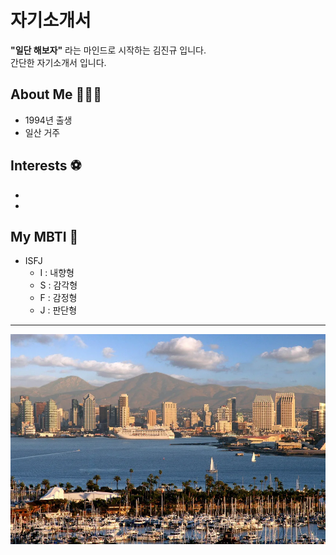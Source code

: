 # 자기소개서

**"일단 해보자"** 라는 마인드로 시작하는 김진규 입니다. <br>
간단한 자기소개서 입니다.

## About Me 👨🏻‍💻

- 1994년 출생
- 일산 거주

## Interests ⚽️

-
-

## My MBTI 📄

- ISFJ
  - I : 내향형
  - S : 감각형
  - F : 감정형
  - J : 판단형

---

![SanDiego](/SanDiego.jpg)
